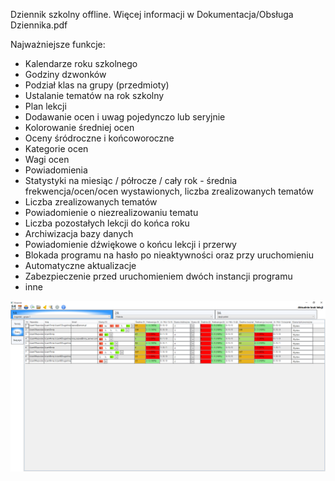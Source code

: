Dziennik szkolny offline. Więcej informacji w Dokumentacja/Obsługa Dziennika.pdf

Najważniejsze funkcje:

- Kalendarze roku szkolnego
- Godziny dzwonków
- Podział klas na grupy (przedmioty)
- Ustalanie tematów na rok szkolny
- Plan lekcji
- Dodawanie ocen i uwag pojedynczo lub seryjnie
- Kolorowanie średniej ocen
- Oceny śródroczne i końcoworoczne
- Kategorie ocen
- Wagi ocen
- Powiadomienia
- Statystyki na miesiąc / półrocze / cały rok - średnia frekwencja/ocen/ocen wystawionych, liczba zrealizowanych tematów
- Liczba zrealizowanych tematów
- Powiadomienie o niezrealizowaniu tematu
- Liczba pozostałych lekcji do końca roku
- Archiwizacja bazy danych
- Powiadomienie dźwiękowe o końcu lekcji i przerwy
- Blokada programu na hasło po nieaktywności oraz przy uruchomieniu
- Automatyczne aktualizacje
- Zabezpieczenie przed uruchomieniem dwóch instancji programu
- inne

![screenshot](screenshot.png "Zrzut ekranu")
